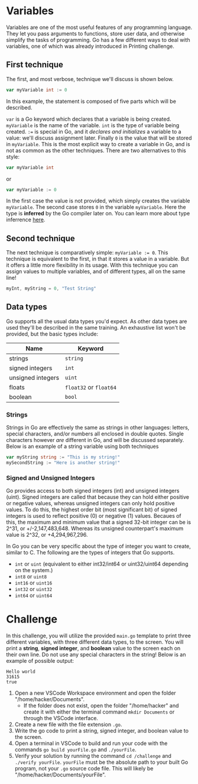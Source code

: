 # Variables
Variables are one of the most useful features of any programming language. They let you pass arguments to functions, store user data, and otherwise simplify the tasks of programming. Go has a few different ways to deal with variables, one of which was already introduced in Printing challenge.

## First technique
The first, and most verbose, technique we'll discuss is shown below.
```go
var myVariable int := 0
```
In this example, the statement is composed of five parts which will be described.

`var` is a Go keyword which declares that a variable is being created. `myVariable` is the name of the variable. `int` is the type of variable being created. `:=` is special in Go, and it *declares and initializes* a variable to a value: we'll discuss assignment later. Finally `0` is the value that will be stored in `myVariable`. This is the most explicit way to create a variable in Go, and is not as common as the other techniques. There are two alternatives to this style:
```go
var myVariable int
```
or
```go
var myVariable := 0
```
In the first case the value is not provided, which simply creates the variable `myVariable`. The second case stores `0` in the variable `myVariable`. Here the type is **inferred** by the Go compiler later on. You can learn more about type inferrence [here](https://go.dev/blog/type-inference).

## Second technique
The next technique is comparatively simple: `myVariable := 0`. This technique is equivalent to the first, in that it stores a value in a variable. But it offers a little more flexibility in its usage. With this technique you can assign values to multiple variables, and of different types, all on the same line!
```go
myInt, myString = 0, "Test String"
```

## Data types
Go supports all the usual data types you'd expect. As other data types are used they'll be described in the same training. An exhaustive list won't be provided, but the basic types include:

|Name|Keyword|
|-|-|
|strings|`string`|
|signed integers|`int`|
|unsigned integers|`uint`|
|floats|`float32` or `float64`|
|boolean|`bool`|

### Strings
Strings in Go are effectively the same as strings in other languages: letters, special characters, and/or numbers all enclosed in double quotes. Single characters however *are* different in Go, and will be discussed separately. Below is an example of a string variable using both techniques
```go
var myString string := "This is my string!"
mySecondString := "Here is another string!"
```

### Signed and Unsigned Integers
Go provides access to both signed integers (int) and unsigned integers (uint). Signed integers are called that because they can hold either positive or negative values, whereas unsigned integers can only hold positive values. To do this, the highest order bit (most significant bit) of signed integers is used to reflect positive (0) or negative (1) values. Becaues of this, the maximum and minimum value that a signed 32-bit integer can be is 2^31, or +/-2,147,483,648. Whereas its unsigned counterpart's maximum value is 2^32, or +4,294,967,296.

In Go you can be very specific about the type of integer you want to create, similar to C. The following are the types of integers that Go supports.
- `int` or `uint` (equivalent to either int32/int64 or uint32/uint64 depending on the system.)
- `int8` or `uint8`
- `int16` or `uint16`
- `int32` or `uint32`
- `int64` or `uint64`


# Challenge
In this challenge, you will utilize the provided `main.go` template to print three different variables, with three different data types, to the screen. You will print a **string**, **signed integer**, and **boolean** value to the screen each on their own line. Do not use any special characters in the string! Below is an example of possible output:
```
Hello world
31615
true
```

1. Open a new VSCode Workspace environment and open the folder "/home/hacker/Documents".
    - If the folder does not exist, open the folder "/home/hacker" and create it with either the terminal command `mkdir Documents` or through the VSCode interface.
2. Create a new file with the file extension `.go`.
3. Write the go code to print a string, signed integer, and boolean value to the screen.
4. Open a terminal in VSCode to build and run your code with the commands `go build yourFile.go` and `./yourFile`.
5. Verify your solution by running the command `cd /challenge` and `./verify yourFile`.
    `yourFile` must be the absolute path to your built Go program, not your `.go` source code file. This will likely be "/home/hacker/Documents/yourFile".